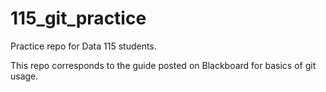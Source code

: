 # 115_git_practice

Practice repo for Data 115 students. 

This repo corresponds to the guide posted on Blackboard for basics of git usage. 

